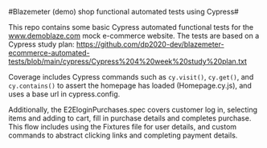 #Blazemeter (demo) shop functional automated tests using Cypress#

This repo contains some basic Cypress automated functional tests for the www.demoblaze.com mock e-commerce website. The tests are based on a Cypress study plan: https://github.com/dp2020-dev/blazemeter-ecommerce-automated-tests/blob/main/cypress/Cypress%204%20week%20study%20plan.txt


Coverage includes Cypress commands such as `cy.visit()`, `cy.get()`, and `cy.contains()` to assert the homepage has loaded (Homepage.cy.js), and uses a base url in cypress.config.

Additionally, the E2EloginPurchases.spec covers customer log in, selecting items and adding to cart, fill in purchase details and completes purchase. This flow includes using the Fixtures file for user details, and custom commands to abstract clicking links and completing payment details.